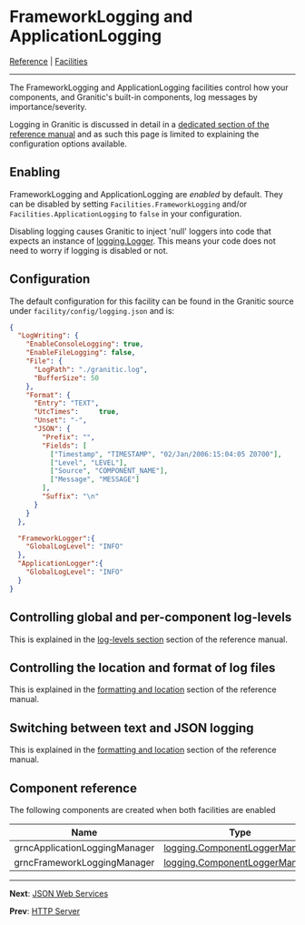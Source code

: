 # FrameworkLogging and ApplicationLogging
[Reference](README.md) | [Facilities](fac-index.md)

---

The FrameworkLogging and ApplicationLogging facilities control how your components, and Granitic's built-in 
components, log messages by importance/severity.

Logging in Granitic is discussed in detail in a [dedicated section of the reference manual](log-index.md) and as such 
this page is limited to explaining the configuration options available.

## Enabling

FrameworkLogging and ApplicationLogging are _enabled_ by default. They can be disabled by setting `Facilities.FrameworkLogging` 
and/or `Facilities.ApplicationLogging` to `false` in your configuration.

Disabling logging causes Granitic to inject 'null' loggers into code that expects an instance of 
[logging.Logger](https://godoc.org/github.com/graniticio/granitic/logging#Logger). This means your code does not need
to worry if logging is disabled or not.

## Configuration

The default configuration for this facility can be found in the Granitic source under `facility/config/logging.json`
and is: 

```json
{
  "LogWriting": {
    "EnableConsoleLogging": true,
    "EnableFileLogging": false,
    "File": {
      "LogPath": "./granitic.log",
      "BufferSize": 50
    },
    "Format": {
      "Entry": "TEXT",
      "UtcTimes":     true,
      "Unset": "-",
      "JSON": {
        "Prefix": "",
        "Fields": [
          ["Timestamp", "TIMESTAMP", "02/Jan/2006:15:04:05 Z0700"],
          ["Level", "LEVEL"],
          ["Source", "COMPONENT_NAME"],
          ["Message", "MESSAGE"]
        ],
        "Suffix": "\n"
      }
    }
  },

  "FrameworkLogger":{
    "GlobalLogLevel": "INFO"
  },
  "ApplicationLogger":{
    "GlobalLogLevel": "INFO"
  }
}
```

## Controlling global and per-component log-levels

This is explained in the [log-levels section](log-levels.md) section of the reference manual.

## Controlling the location and format of log files

This is explained in the [formatting and location](log-format.md) section of the reference manual.

## Switching between text and JSON logging

This is explained in the [formatting and location](log-format.md) section of the reference manual.

## Component reference

The following components are created when both facilities are enabled

| Name | Type |
| ---- | ---- |
| grncApplicationLoggingManager | [logging.ComponentLoggerManager](https://godoc.org/github.com/graniticio/granitic/logging#ComponentLoggerManager) |
| grncFrameworkLoggingManager | [logging.ComponentLoggerManager](https://godoc.org/github.com/graniticio/granitic/logging#ComponentLoggerManager) |

---
**Next**: [JSON Web Services](fac-json-ws.md)

**Prev**: [HTTP Server](fac-http-server.md)